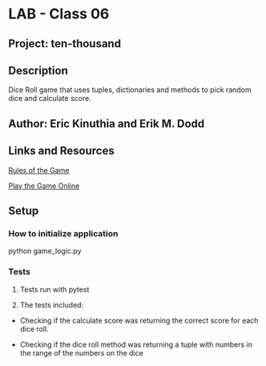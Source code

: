 # LAB - Class 06

## Project: ten-thousand

## Description

Dice Roll game that uses tuples, dictionaries and methods to pick random dice and calculate score.

## Author: Eric Kinuthia and Erik M. Dodd

## Links and Resources

[Rules of the Game](https://en.wikipedia.org/wiki/Dice_10000)

[Play the Game Online](http://www.playonlinedicegames.com/farkle)

## Setup

### How to initialize application

python game_logic.py

### Tests

1. Tests run with pytest

2. The tests included:

* Checking if the calculate score was returning the correct score for each dice roll.

* Checking if the dice roll method was returning a tuple with numbers in the range of the numbers on the dice
